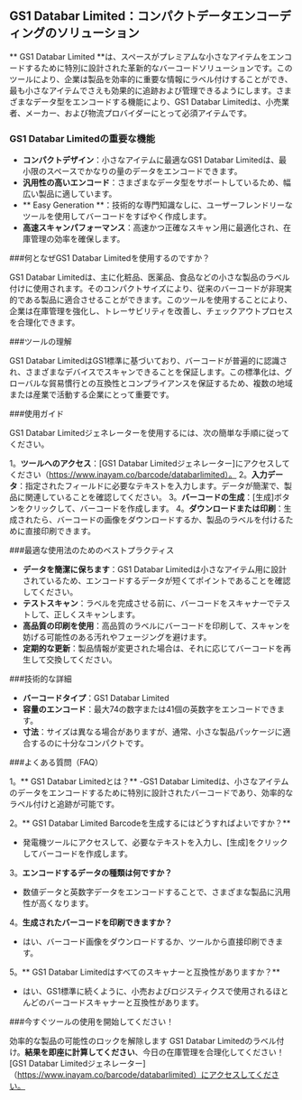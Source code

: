 ## GS1 Databar Limited：コンパクトデータエンコーディングのソリューション

** GS1 Databar Limited **は、スペースがプレミアムな小さなアイテムをエンコードするために特別に設計された革新的なバーコードソリューションです。このツールにより、企業は製品を効率的に重要な情報にラベル付けすることができ、最も小さなアイテムでさえも効果的に追跡および管理できるようにします。さまざまなデータ型をエンコードする機能により、GS1 Databar Limitedは、小売業者、メーカー、および物流プロバイダーにとって必須アイテムです。

### GS1 Databar Limitedの重要な機能

-  **コンパクトデザイン**：小さなアイテムに最適なGS1 Databar Limitedは、最小限のスペースでかなりの量のデータをエンコードできます。
-  **汎用性の高いエンコード**：さまざまなデータ型をサポートしているため、幅広い製品に適しています。
-  ** Easy Generation **：技術的な専門知識なしに、ユーザーフレンドリーなツールを使用してバーコードをすばやく作成します。
-  **高速スキャンパフォーマンス**：高速かつ正確なスキャン用に最適化され、在庫管理の効率を確保します。

###何となぜGS1 Databar Limitedを使用するのですか？

GS1 Databar Limitedは、主に化粧品、医薬品、食品などの小さな製品のラベル付けに使用されます。そのコンパクトサイズにより、従来のバーコードが非現実的である製品に適合させることができます。このツールを使用することにより、企業は在庫管理を強化し、トレーサビリティを改善し、チェックアウトプロセスを合理化できます。

###ツールの理解

GS1 Databar LimitedはGS1標準に基づいており、バーコードが普遍的に認識され、さまざまなデバイスでスキャンできることを保証します。この標準化は、グローバルな貿易慣行との互換性とコンプライアンスを保証するため、複数の地域または産業で活動する企業にとって重要です。

###使用ガイド

GS1 Databar Limitedジェネレーターを使用するには、次の簡単な手順に従ってください。

1。**ツールへのアクセス**：[GS1 Databar Limitedジェネレーター]にアクセスしてください（https://www.inayam.co/barcode/databarlimited）。
2。**入力データ**：指定されたフィールドに必要なテキストを入力します。データが簡潔で、製品に関連していることを確認してください。
3。**バーコードの生成**：[生成]ボタンをクリックして、バーコードを作成します。
4。**ダウンロードまたは印刷**：生成されたら、バーコードの画像をダウンロードするか、製品のラベルを付けるために直接印刷できます。

###最適な使用法のためのベストプラクティス

-  **データを簡潔に保ちます**：GS1 Databar Limitedは小さなアイテム用に設計されているため、エンコードするデータが短くてポイントであることを確認してください。
-  **テストスキャン**：ラベルを完成させる前に、バーコードをスキャナーでテストして、正しくスキャンします。
-  **高品質の印刷を使用**：高品質のラベルにバーコードを印刷して、スキャンを妨げる可能性のある汚れやフェージングを避けます。
-  **定期的な更新**：製品情報が変更された場合は、それに応じてバーコードを再生して交換してください。

###技術的な詳細

-  **バーコードタイプ**：GS1 Databar Limited
-  **容量のエンコード**：最大74の数字または41個の英数字をエンコードできます。
-  **寸法**：サイズは異なる場合がありますが、通常、小さな製品パッケージに適合するのに十分なコンパクトです。

###よくある質問（FAQ）

1。** GS1 Databar Limitedとは？**
-GS1 Databar Limitedは、小さなアイテムのデータをエンコードするために特別に設計されたバーコードであり、効率的なラベル付けと追跡が可能です。

2。** GS1 Databar Limited Barcodeを生成するにはどうすればよいですか？**
- 発電機ツールにアクセスして、必要なテキストを入力し、[生成]をクリックしてバーコードを作成します。

3。**エンコードするデータの種類は何ですか？**
- 数値データと英数字データをエンコードすることで、さまざまな製品に汎用性が高くなります。

4。**生成されたバーコードを印刷できますか？**
- はい、バーコード画像をダウンロードするか、ツールから直接印刷できます。

5。** GS1 Databar Limitedはすべてのスキャナーと互換性がありますか？**
- はい、GS1標準に続くように、小売およびロジスティクスで使用されるほとんどのバーコードスキャナーと互換性があります。

###今すぐツールの使用を開始してください！

効率的な製品の可能性のロックを解除します GS1 Databar Limitedのラベル付け。**結果を即座に計算してください**、今日の在庫管理を合理化してください！[GS1 Databar Limitedジェネレーター]（https://www.inayam.co/barcode/databarlimited）にアクセスしてください。